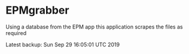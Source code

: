 # EPMgrabber
Using a database from the EPM app this application scrapes the files as required


Latest backup: Sun Sep 29 16:05:01 UTC 2019
